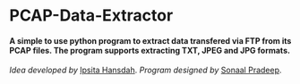 # PCAP-Data-Extractor

#### A simple to use python program to extract data transfered via FTP from its PCAP files. The program supports extracting TXT, JPEG and JPG formats.

<i>Idea developed by </i>[Ipsita Hansdah](https://github.com/mikasacker).
<i>Program designed by </i>[Sonaal Pradeep](https://github.com/sonaalPradeep).






